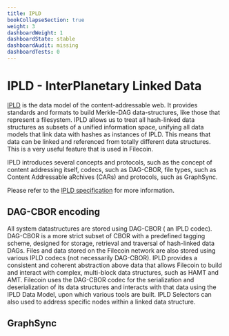 ```yaml
---
title: IPLD
bookCollapseSection: true
weight: 3
dashboardWeight: 1
dashboardState: stable
dashboardAudit: missing
dashboardTests: 0
---
```


# IPLD - InterPlanetary Linked Data

[IPLD](https://ipld.io/) is the data model of the content-addressable web. It provides standards and formats to build Merkle-DAG data-structures, like those that represent a filesystem. IPLD allows us to treat all hash-linked data structures as subsets of a unified information space, unifying all data models that link data with hashes as instances of IPLD. This means that data can be linked and referenced from totally different data structures. This is a very useful feature that is used in Filecoin.

IPLD introduces several concepts and protocols, such as the concept of content addressing itself, codecs, such as DAG-CBOR, file types, such as Content Addressable aRchives (CARs) and protocols, such as GraphSync.

Please refer to the [IPLD specification](https://github.com/ipld/specs) for more information.

## DAG-CBOR encoding

All system datastructures are stored using DAG-CBOR ( an IPLD codec). DAG-CBOR is a more strict subset of CBOR with a predefined tagging scheme, designed for storage, retrieval and traversal of hash-linked data DAGs.
Files and data stored on the Filecoin network are also stored using various IPLD codecs (not necessarily DAG-CBOR).
IPLD provides a consistent and coherent abstraction above data that allows Filecoin to build and interact with complex, multi-block data structures, such as HAMT and AMT. Filecoin uses the DAG-CBOR codec for the serialization and deserialization of its data structures and interacts with that data using the IPLD Data Model, upon which various tools are built. IPLD Selectors can also used to address specific nodes within a linked data structure.


## GraphSync


